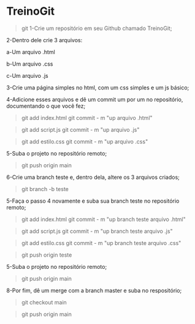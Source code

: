 # TreinoGit
>git
1-Crie um repositório em seu Github chamado TreinoGit;

2-Dentro dele crie 3 arquivos:

a-Um arquivo .html

b-Um arquivo .css

c-Um arquivo .js

3-Crie uma página simples no html, com um css simples e um  js básico;

4-Adicione esses arquivos e dê um commit um por um no repositório, documentando o que você fez;
>git add index.html
>git commit - m "up arquivo .html"

>git add script.js
>git commit - m "up arquivo .js"

>git add estilo.css
>git commit - m "up arquivo .css"

5-Suba o projeto no repositório remoto;
>git push origin main

6-Crie uma branch teste e, dentro dela, altere os 3 arquivos criados;
>git branch -b teste

5-Faça o passo 4 novamente e suba sua branch teste no repositório remoto;
>git add index.html
>git commit - m "up branch teste arquivo .html"

>git add script.js
>git commit - m "up branch teste arquivo .js"

>git add estilo.css
>git commit - m "up branch teste arquivo .css"

>git push origin teste

5-Suba o projeto no repositório remoto;
>git push origin main


8-Por fim, dê um merge com a branch master e suba no respositório;

>git checkout main

>git push origin main



